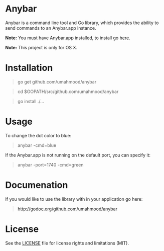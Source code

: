 # Anybar

Anybar is a command line tool and Go library, which provides the ability to send commands to an Anybar.app instance. 

**Note:** You must have Anybar.app installed, to install go [here](https://github.com/tonsky/AnyBar).

**Note:** This project is only for OS X.

# Installation

> go get github.com/umahmood/anybar

> cd $GOPATH/src/github.com/umahmood/anybar

> go install ./...

# Usage

To change the dot color to blue:

> anybar -cmd=blue

If the Anybar.app is not running on the default port, you can specify it:

> anybar -port=1740 -cmd=green

# Documenation

If you would like to use the library with in your application go here:

> http://godoc.org/github.com/umahmood/anybar

# License

See the [LICENSE](LICENSE.md) file for license rights and limitations (MIT).
